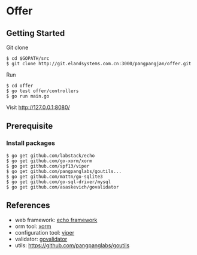 # Offer

## Getting Started

Git clone

```
$ cd $GOPATH/src
$ git clone http://git.elandsystems.com.cn:3000/pangpangjan/offer.git
```

Run

```
$ cd offer
$ go test offer/controllers
$ go run main.go
```

Visit http://127.0.0.1:8080/

## Prerequisite

### Install packages

```
$ go get github.com/labstack/echo
$ go get github.com/go-xorm/xorm
$ go get github.com/spf13/viper
$ go get github.com/pangpanglabs/goutils...
$ go get github.com/mattn/go-sqlite3
$ go get github.com/go-sql-driver/mysql
$ go get github.com/asaskevich/govalidator
```

## References

- web framework: [echo framework](https://echo.labstack.com/)
- orm tool: [xorm](http://xorm.io/)
- configuration tool: [viper](https://github.com/spf13/viper)
- validator: [govalidator](github.com/asaskevich/govalidator)
- utils: https://github.com/pangpanglabs/goutils